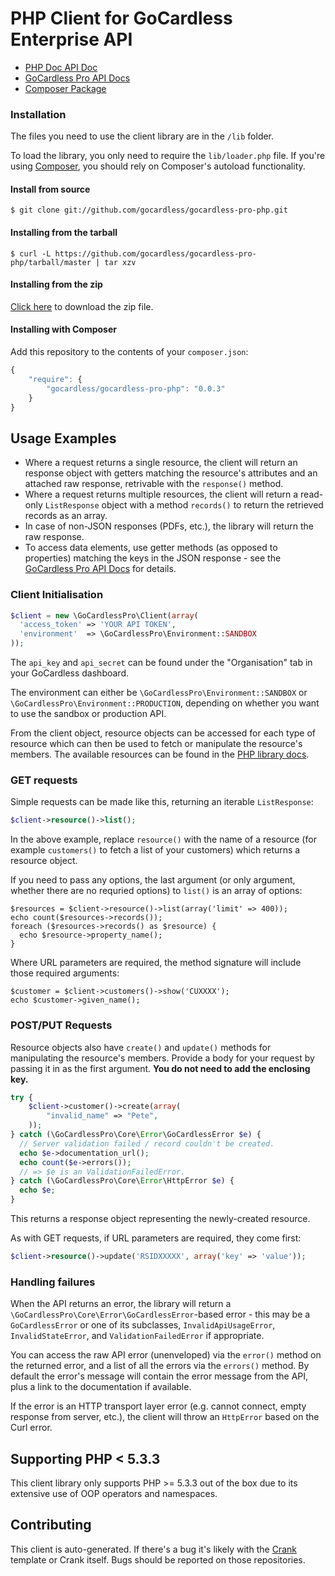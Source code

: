# PHP Client for GoCardless Enterprise API

- [PHP Doc API Doc](http://gocardless.github.io/gocardless-pro-php/)
- [GoCardless Pro API Docs](https://developer.gocardless.com/pro/)
- [Composer Package](https://packagist.org/packages/gocardless/gocardless-pro-php)

### Installation

The files you need to use the client library are in the `/lib` folder.

To load the library, you only need to require the `lib/loader.php` file. If you're using [Composer](https://getcomposer.org/), you should rely on Composer's autoload functionality.

#### Install from source

```console
$ git clone git://github.com/gocardless/gocardless-pro-php.git
```

#### Installing from the tarball

```console
$ curl -L https://github.com/gocardless/gocardless-pro-php/tarball/master | tar xzv
```

#### Installing from the zip

[Click here](https://github.com/gocardless/gocardless-pro-php/zipball/master)
to download the zip file.

#### Installing with Composer

Add this repository to the contents of your `composer.json`:

```javascript
{
    "require": {
        "gocardless/gocardless-pro-php": "0.0.3"
    }
}
```

## Usage Examples

- Where a request returns a single resource, the client will return an response object with getters matching the resource's attributes and an attached raw response, retrivable with the `response()` method.
- Where a request returns multiple resources, the client will return a read-only `ListResponse` object with a method `records()` to return the retrieved records as an array.
- In case of non-JSON responses (PDFs, etc.), the library will return the raw response.
- To access data elements, use getter methods (as opposed to properties)
matching the keys in the JSON response - see the [GoCardless Pro API Docs](https://developer.gocardless.com/pro/) for details.

### Client Initialisation

```php
$client = new \GoCardlessPro\Client(array(
  'access_token' => 'YOUR API TOKEN',
  'environment'  => \GoCardlessPro\Environment::SANDBOX
));
```

The `api_key` and `api_secret` can be found under the "Organisation" tab in your GoCardless dashboard.

The environment can either be `\GoCardlessPro\Environment::SANDBOX` or `\GoCardlessPro\Environment::PRODUCTION`, depending on whether you want to use the sandbox or production API.

From the client object, resource objects can be accessed for each type of resource which can then be used to fetch or manipulate the resource's members. The available resources can be found in the [PHP library docs](http://gocardless.github.io/gocardless-pro-php/classes/GoCardless.Client.html).

### GET requests

Simple requests can be made like this, returning an iterable `ListResponse`:

```php
$client->resource()->list();
```

In the above example, replace `resource()` with the name of a resource (for example `customers()` to fetch a list of your customers) which returns a resource object.

If you need to pass any options, the last argument (or only argument, whether there are no requried options) to `list()` is an array of options:

```
$resources = $client->resource()->list(array('limit' => 400));
echo count($resources->records());
foreach ($resources->records() as $resource) {
  echo $resource->property_name();
}
```

Where URL parameters are required, the method signature will include those required arguments:

```
$customer = $client->customers()->show('CUXXXX');
echo $customer->given_name();

```

### POST/PUT Requests

Resource objects also have `create()` and `update()` methods for manipulating the resource's members. Provide a body for your request by passing it in as the first argument.
**You do not need to add the enclosing key.**

```php
try {
    $client->customer()->create(array(
        "invalid_name" => "Pete",
    ));
} catch (\GoCardlessPro\Core\Error\GoCardlessError $e) {
  // Server validation failed / record couldn't be created.
  echo $e->documentation_url();
  echo count($e->errors());
  // => $e is an ValidationFailedError.
} catch (\GoCardlessPro\Core\Error\HttpError $e) {
  echo $e;
}
```

This returns a response object representing the newly-created resource.

As with GET requests, if URL parameters are required, they come first:

```php
$client->resource()->update('RSIDXXXXX', array('key' => 'value'));
```

### Handling failures

When the API returns an error, the library will return a `\GoCardlessPro\Core\Error\GoCardlessError`-based error - this may be a `GoCardlessError` or one of its subclasses, `InvalidApiUsageError`, `InvalidStateError`, and `ValidationFailedError` if appropriate.

You can access the raw API error (unenveloped) via the `error()` method on the returned error, and a list of all the errors via the `errors()` method. By default the error's message will contain the error message from the API, plus a link to the documentation if available.

If the error is an HTTP transport layer error (e.g. cannot connect, empty response from server, etc.), the client will throw an `HttpError` based on the Curl error.

## Supporting PHP < 5.3.3

This client library only supports PHP >= 5.3.3 out of the box due to its extensive
use of OOP operators and namespaces.

## Contributing

This client is auto-generated. If there's a bug it's likely with the
[Crank](https://github.com/gocardless/crank) template or Crank itself. Bugs should be reported on those repositories.
